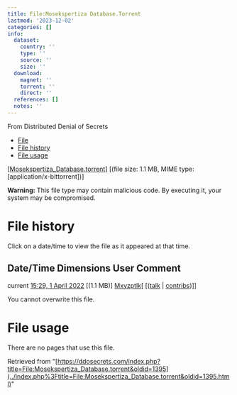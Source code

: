 ```yaml
---
title: File:Mosekspertiza Database.Torrent
lastmod: '2023-12-02'
categories: []
info:
  dataset:
    country: ''
    type: ''
    source: ''
    size: ''
  download:
    magnet: ''
    torrent: ''
    direct: ''
  references: []
  notes: ''
---
```




From Distributed Denial of Secrets

- [File](./File:Mosekspertiza_Database.torrent.html#file)
- [File
history](./File:Mosekspertiza_Database.torrent.html#filehistory)
- [File usage](./File:Mosekspertiza_Database.torrent.html#filelinks)

[[Mosekspertiza_Database.torrent](../images/4/48/Mosekspertiza_Database.torrent "Mosekspertiza Database.torrent")]
‎[(file size: 1.1 MB, MIME type:
[application/x-bittorrent])]

**Warning:** This file type may contain malicious code. By executing it,
your system may be compromised.

# File history

Click on a date/time to view the file as it appeared at that time.

Date/Time Dimensions User Comment
---
current [15:29, 1 April 2022](../images/4/48/Mosekspertiza_Database.torrent) [(1.1 MB)] [Mxyzptlk](../index.php%3Ftitle=User:Mxyzptlk&action=edit&redlink=1.html "User:Mxyzptlk (page does not exist)")[ [([talk](../index.php%3Ftitle=User_talk:Mxyzptlk&action=edit&redlink=1.html "User talk:Mxyzptlk (page does not exist)") | [contribs](./Special:Contributions/Mxyzptlk.html "Special:Contributions/Mxyzptlk"))]]

You cannot overwrite this file.

# File usage

There are no pages that use this file.

Retrieved from
"[https://ddosecrets.com/index.php?title=File:Mosekspertiza_Database.torrent&oldid=1395](../index.php%3Ftitle=File:Mosekspertiza_Database.torrent&oldid=1395.html)"

